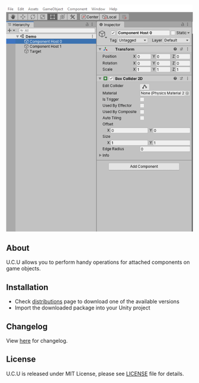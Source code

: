 <p align="center">
  <a href="#"><img src="https://github.com/iozsaygi/unity-component-copier/blob/master/media/showcase.gif"/></a>
</p>

## About
U.C.U allows you to perform handy operations for attached components on game objects.

## Installation
* Check [distributions](https://github.com/iozsaygi/unity-component-utilities/tree/master/dists) page to download one of the available versions
* Import the downloaded package into your Unity project

## Changelog
View [here](https://github.com/iozsaygi/unity-component-copier/blob/master/CHANGELOG.md) for changelog.
## License
U.C.U is released under MIT License, please see [LICENSE](https://github.com/iozsaygi/unity-component-utilities/blob/master/LICENSE) file for details.
